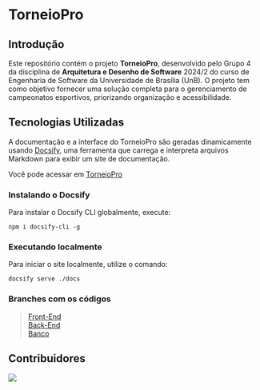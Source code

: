 # TorneioPro

## Introdução

Este repositório contém o projeto **TorneioPro**, desenvolvido pelo Grupo 4 da disciplina de **Arquitetura e Desenho de Software** 2024/2 do curso de Engenharia de Software da Universidade de Brasília (UnB). O projeto tem como objetivo fornecer uma solução completa para o gerenciamento de campeonatos esportivos, priorizando organização e acessibilidade.

## Tecnologias Utilizadas

A documentação e a interface do TorneioPro são geradas dinamicamente usando [Docsify](https://docsify.js.org/), uma ferramenta que carrega e interpreta arquivos Markdown para exibir um site de documentação.

Você pode acessar em [TorneioPro](https://unbarqdsw2024-2.github.io/2024.2_G4_TorneioPro_Entrega_03/)

### Instalando o Docsify

Para instalar o Docsify CLI globalmente, execute:

```shell
npm i docsify-cli -g

```

### Executando localmente

Para iniciar o site localmente, utilize o comando:

```shell
docsify serve ./docs
```
### Branches com os códigos

> [Front-End](https://github.com/UnBArqDsw2024-2/2024.2_G4_TorneioPro_Entrega_03/tree/Dev-Front) <br>
[Back-End](https://github.com/UnBArqDsw2024-2/2024.2_G4_TorneioPro_Entrega_03/tree/Dev-Back) <br>
[Banco](https://github.com/UnBArqDsw2024-2/2024.2_G4_TorneioPro_Entrega_03/tree/Dev-Banco) <br>

## Contribuidores

<a href="https://github.com/UnBArqDsw2024-2/2024.2_G4_Esporte_Entrega_01/graphs/contributors">
  <img src="https://contrib.rocks/image?repo=UnBArqDsw2024-2/2024.2_G4_Esporte_Entrega_01" />
</a>
